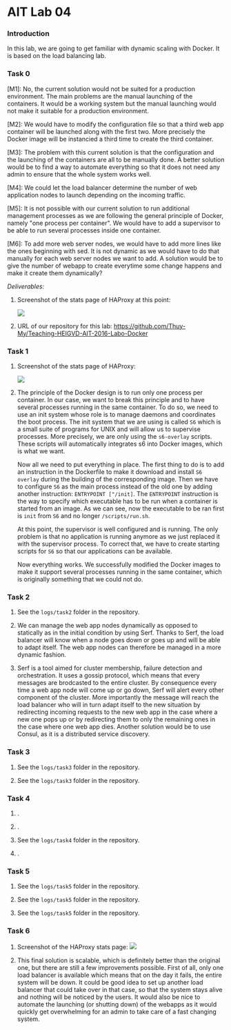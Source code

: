 # AIT Lab 04

### Introduction
In this lab, we are going to get familiar with dynamic scaling with Docker. It is based on the load balancing lab.

### Task 0
[M1]: No, the current solution would not be suited for a production environment. The main problems are the manual launching of the containers. It would be a working system but the manual launching would not make it suitable for a production environment.

[M2]: We would have to modify the configuration file so that a third web app container will be launched along with the first two. More precisely the Docker image will be instancied a third time to create the third container.

[M3]: The problem with this current solution is that the configuration and the launching of the containers are all to be manually done. A better solution would be to find a way to automate everything so that it does not need any admin to ensure that the whole system works well. 

[M4]: We could let the load balancer determine the number of web application nodes to launch depending on the incoming traffic.

[M5]: It is not possible with our current solution to run additional management processes as we are following the general principle of Docker, namely "one process per container". We would have to add a supervisor to be able to run several processes inside one container.

[M6]: To add more web server nodes, we would have to add more lines like the ones beginning with sed. It is not dynamic as we would have to do that manually for each web server nodes we want to add. A solution would be to give the number of webapp to create everytime some change happens and make it create them dynamically?

*Deliverables:*

1. Screenshot of the stats page of HAProxy at this point:

    ![](https://i.imgur.com/h86NYuH.png)
    
2. URL of our repository for this lab: https://github.com/Thuy-My/Teaching-HEIGVD-AIT-2016-Labo-Docker

### Task 1

1. Screenshot of the stats page of HAProxy:

    ![](https://i.imgur.com/Z1bysPk.png)
    
2. The principle of the Docker design is to run only one process per container. <!--Additionally, the container automatically stops once the foreground stops.-->
    In our case, we want to break this principle and to have several processes running in the same container. To do so, we need to use an init system whose role is to manage daemons and coordinates the boot process.
    The init system that we are using is called `S6` which is a small suite of programs for UNIX and will allow us to supervise processes. More precisely, we are only using the `s6-overlay` scripts. These scripts will automatically integrates s6 into Docker images, which is what we want.
    
    Now all we need to put everything in place. The first thing to do is to add an instruction in the Dockerfile to make it download and install `S6 overlay` during the building of the corresponding image. Then we have to configure `S6` as the main process instead of the old one by adding another instruction: `ENTRYPOINT ["/init]`. The `ENTRYPOINT` instruction is the way to specify which executable has to be run when a container is started from an image. As we can see, now the executable to be ran first is `init` from `S6` and no longer `/scripts/run.sh`.
    
    At this point, the supervisor is well configured and is running. The only problem is that no application is running anymore as we just replaced it with the supervisor process. To correct that, we have to create starting scripts for `S6` so that our applications can be available.
    
    Now everything works. We successfully modified the Docker images to make it support several processes running in the same container, which is originally something that we could not do.
    

### Task 2

1. See the `logs/task2` folder in the repository.

2. We can manage the web app nodes dynamically as opposed to statically as in the initial condition by using Serf. Thanks to Serf, the load balancer will know when a node goes down or goes up and will be able to adapt itself.
    The web app nodes can therefore be managed in a more dynamic fashion.

3. Serf is a tool aimed for cluster membership, failure detection and orchestration. It uses a gossip protocol, which means that every messages are brodcasted to the entire cluster. By consequence every time a web app node will come up or go down, Serf will alert every other component of the cluster. More importantly the message will reach the load balancer who will in turn adapt itself to the new situation by redirecting incoming requests to the new web app in the case where a new one pops up or by redirecting them to only the remaining ones in the case where one web app dies. 
   Another solution would be to use Consul, as it is a distributed service discovery.

### Task 3

1. See the `logs/task3` folder in the repository.

2. See the `logs/task3` folder in the repository.

### Task 4

1. .

2. .

3. See the `logs/task4` folder in the repository.

4. .

### Task 5

1. See the `logs/task5` folder in the repository.

2. See the `logs/task5` folder in the repository.

3. See the `logs/task5` folder in the repository.

### Task 6

1. Screenshot of the HAProxy stats page:
    ![](https://i.imgur.com/HrOn6xg.png)

2. This final solution is scalable, which is definitely better than the original one, but there are still a few improvements possible. First of all, only one load balancer is available which means that on the day it fails, the entire system will be down. It could be good idea to set up another load balancer that could take over in that case, so that the system stays alive and nothing will be noticed by the users. It would also be nice to automate the launching (or shutting down) of the webapps as it would quickly get overwhelming for an admin to take care of a fast changing system.
